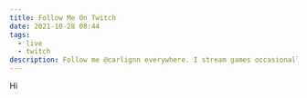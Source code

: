 ```yaml
---
title: Follow Me On Twitch
date: 2021-10-28 08:44
tags:
  - live
  - twitch
description: Follow me @carlignn everywhere. I stream games occasionally.
---
```

Hi